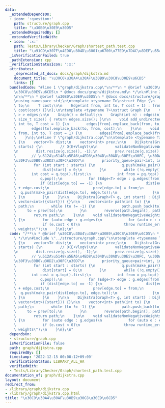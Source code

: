 ```yaml
---
data:
  _extendedDependsOn:
  - icon: ':question:'
    path: structure/graph.cpp
    title: "\u30B0\u30E9\u30D5"
  _extendedRequiredBy: []
  _extendedVerifiedWith:
  - icon: ':x:'
    path: Tests/LibraryChecker/Graph/shortest_path.test.cpp
    title: "\u91CD\u307F\u4ED8\u304D\u3001\u6700\u77ED\u7D4C\u8DEF\u554F\u984C"
  _isVerificationFailed: true
  _pathExtension: cpp
  _verificationStatusIcon: ':x:'
  attributes:
    _deprecated_at_docs: docs/graph/dijkstra.md
    document_title: "\u30C0\u30A4\u30AF\u30B9\u30C8\u30E9\u6CD5"
    links: []
  bundledCode: "#line 1 \"graph/dijkstra.cpp\"\n/**\n * @brief \u30C0\u30A4\u30AF\u30B9\
    \u30C8\u30E9\u6CD5\n * @docs docs/graph/dijkstra.md\n */\n\n#line 2 \"structure/graph.cpp\"\
    \n\n/**\n * @brief \u30B0\u30E9\u30D5\n * @docs docs/structure/graph.md\n */\n\
    \nusing namespace std;\n\ntemplate <typename T>\nstruct Edge {\n    int from,\
    \ to;\n    T cost;\n\n    Edge(int from, int to, T cost = 1) : from(from), to(to),\
    \ cost(cost) {}\n};\n\ntemplate <typename T>\nstruct Graph {\n    vector<vector<Edge<T>\
    \ > > edges;\n\n    Graph() = default;\n    Graph(int n) : edges(n) {}\n\n   \
    \ size_t size() { return edges.size(); }\n\n    void add_undirected_edge(int from,\
    \ int to, T cost = 1) {\n        edges[from].emplace_back(from, to, cost);\n \
    \       edges[to].emplace_back(to, from, cost);\n    }\n\n    void add_directed_edge(int\
    \ from, int to, T cost = 1) {\n        edges[from].emplace_back(from, to, cost);\n\
    \    }\n};\n#line 7 \"graph/dijkstra.cpp\"\n\ntemplate <typename T>\nstruct Dijkstra\
    \ {\n    vector<T> dist;\n    vector<int> prev;\n\n    Dijkstra(Graph<T> g, vector<int>\
    \ starts) {\n        // O(E+VlogV)\n\n        validateNonNegativeWeights(g);\n\
    \n        dist.resize(g.size(), -1);\n        prev.resize(g.size(), -1);\n\n \
    \       // \u512A\u5148\u5EA6\u4ED8\u304D\u30AD\u30E5\u30FC, \u30DA\u30A2\u30EA\
    \u30F3\u30B0\u30D2\u30FC\u30D7\n        priority_queue<pair<int, int> > q;\n\n\
    \        for (int start : starts) {\n            q.push(make_pair(0, start));\n\
    \            dist[start] = 0;\n        }\n        while (!q.empty()) {\n     \
    \       int cost = q.top().first;\n            int from = pq.top().second;\n \
    \           q.pop();\n            for (Edge<T> edge : g.edges[from]) {\n     \
    \           if (dist[edge.to] == -1) {\n                    dist[edge.to] = cost\
    \ + edge.cost;\n                    prev[edge.to] = from;\n                  \
    \  q.push(make_pair(dist[edge.to], edge.to));\n                }\n           \
    \ }\n        }\n    }\n\n    Dijkstra(Graph<T> g, int start) : Dijkstra<T>(g,\
    \ vector<int>({start})) {}\n\n    vector<int> path(int to) {\n        vector<int>\
    \ path;\n        while (to != -1) {\n            path.push_back(to);\n       \
    \     to = prev[to];\n        }\n        reverse(path.begin(), path.end());\n\
    \        return path;\n    }\n\n    void validateNonNegativeWeights(Graph<T> g)\
    \ {\n        for (auto edge : g.edges)\n            for (auto e : edge)\n    \
    \            if (e.cost < 0)\n                    throw runtime_error(\"Not non-negative\
    \ weights\");\n    }\n};\n"
  code: "/**\n * @brief \u30C0\u30A4\u30AF\u30B9\u30C8\u30E9\u6CD5\n * @docs docs/graph/dijkstra.md\n\
    \ */\n\n#include \"../structure/graph.cpp\"\n\ntemplate <typename T>\nstruct Dijkstra\
    \ {\n    vector<T> dist;\n    vector<int> prev;\n\n    Dijkstra(Graph<T> g, vector<int>\
    \ starts) {\n        // O(E+VlogV)\n\n        validateNonNegativeWeights(g);\n\
    \n        dist.resize(g.size(), -1);\n        prev.resize(g.size(), -1);\n\n \
    \       // \u512A\u5148\u5EA6\u4ED8\u304D\u30AD\u30E5\u30FC, \u30DA\u30A2\u30EA\
    \u30F3\u30B0\u30D2\u30FC\u30D7\n        priority_queue<pair<int, int> > q;\n\n\
    \        for (int start : starts) {\n            q.push(make_pair(0, start));\n\
    \            dist[start] = 0;\n        }\n        while (!q.empty()) {\n     \
    \       int cost = q.top().first;\n            int from = pq.top().second;\n \
    \           q.pop();\n            for (Edge<T> edge : g.edges[from]) {\n     \
    \           if (dist[edge.to] == -1) {\n                    dist[edge.to] = cost\
    \ + edge.cost;\n                    prev[edge.to] = from;\n                  \
    \  q.push(make_pair(dist[edge.to], edge.to));\n                }\n           \
    \ }\n        }\n    }\n\n    Dijkstra(Graph<T> g, int start) : Dijkstra<T>(g,\
    \ vector<int>({start})) {}\n\n    vector<int> path(int to) {\n        vector<int>\
    \ path;\n        while (to != -1) {\n            path.push_back(to);\n       \
    \     to = prev[to];\n        }\n        reverse(path.begin(), path.end());\n\
    \        return path;\n    }\n\n    void validateNonNegativeWeights(Graph<T> g)\
    \ {\n        for (auto edge : g.edges)\n            for (auto e : edge)\n    \
    \            if (e.cost < 0)\n                    throw runtime_error(\"Not non-negative\
    \ weights\");\n    }\n};\n"
  dependsOn:
  - structure/graph.cpp
  isVerificationFile: false
  path: graph/dijkstra.cpp
  requiredBy: []
  timestamp: '2022-12-15 00:00:12+09:00'
  verificationStatus: LIBRARY_ALL_WA
  verifiedWith:
  - Tests/LibraryChecker/Graph/shortest_path.test.cpp
documentation_of: graph/dijkstra.cpp
layout: document
redirect_from:
- /library/graph/dijkstra.cpp
- /library/graph/dijkstra.cpp.html
title: "\u30C0\u30A4\u30AF\u30B9\u30C8\u30E9\u6CD5"
---
```

